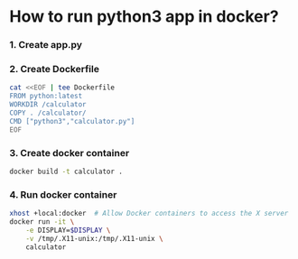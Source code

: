# How to run python3 app in docker?

### 1. Create app.py

### 2. Create Dockerfile
```bash
cat <<EOF | tee Dockerfile
FROM python:latest
WORKDIR /calculator
COPY . /calculator/
CMD ["python3","calculator.py"]
EOF
```
### 3. Create docker container 
```bash
docker build -t calculator .
```
### 4. Run docker container 
```bash
xhost +local:docker  # Allow Docker containers to access the X server
docker run -it \
    -e DISPLAY=$DISPLAY \
    -v /tmp/.X11-unix:/tmp/.X11-unix \
    calculator
```
